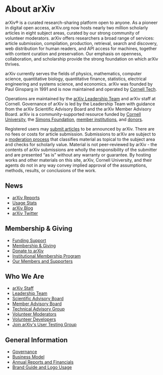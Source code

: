 # About arXiv

arXiv® is a curated research-sharing platform open to anyone. As a pioneer in digital open access, arXiv.org now hosts nearly two million scholarly articles in eight subject areas, curated by our strong community of volunteer moderators. arXiv offers researchers a broad range of services: article submission, compilation, production, retrieval, search and discovery, web distribution for human readers, and API access for machines, together with content curation and preservation. Our emphasis on openness, collaboration, and scholarship provide the strong foundation on which arXiv thrives.

arXiv currently serves the fields of physics, mathematics, computer science, quantitative biology, quantitative finance, statistics, electrical engineering and systems science, and economics. arXiv was founded by Paul Ginsparg in 1991 and is now maintained and operated by [Cornell Tech](https://www.tech.cornell.edu/).

Operations are maintained by the [arXiv Leadership Team](/about/people/leadership_team) and arXiv staff at Cornell. Governance of arXiv is led by the Leadership Team with guidance from the arXiv Scientific Advisory Board and the arXiv Member Advisory Board. arXiv is a community-supported resource funded by [Cornell University](https://www.cornell.edu/), the [Simons Foundation](https://www.simonsfoundation.org), [member institutions](/about/ourmembers), and [donors](/about/give).

Registered users may [submit articles](/help/submit) to be announced by arXiv. There are no fees or costs for article submission. Submissions to arXiv are subject to a [moderation process](/help/moderation) that classifies material as topical to the subject area and checks for scholarly value. Material is not peer-reviewed by arXiv - the contents of arXiv submissions are wholly the responsibility of the submitter and are presented “as is” without any warranty or guarantee. By hosting works and other materials on this site, arXiv, Cornell University, and their agents do not in any way convey implied approval of the assumptions, methods, results, or conclusions of the work.

## News

- [arXiv Reports](reports)
- [Usage Stats](/stats/main)
- [arXiv Blog](https://blogs.cornell.edu/arxiv)
- [arXiv Twitter](https://twitter.com/arxiv)

## Membership & Giving

- [Funding Support](/about/funding)
- [Membership & Giving](/about/give)
- [Donate to arXiv](/about/donate)
- [Institutional Membership Program](/about/membership)
- [Our Members and Supporters](/about/ourmembers)


## Who We Are

- [arXiv Staff](people/staff)
- [Leadership Team](people/leadership_team)
- [Scientific Advisory Board](people/scientific_ad_board)
- [Member Advisory Board](people/member_ad_board)
- [Technical Advisory Group](/about/people/technical_ad_group)
- [Volunteer Moderators](/moderators)
- [Volunteer Developers](people/developers)
- [Join arXiv's User Testing Group](/about/user-testing)


## General Information

- [Governance](/about/governance)
- [Business Model](/about/reports-financials)
- [Annual Reports and Financials](reports)
- [Brand Guide and Logo Usage](brand)
